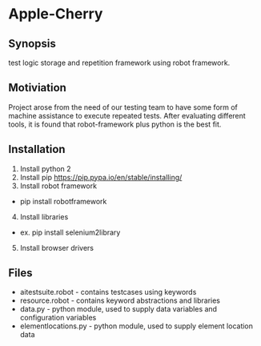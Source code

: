 # Apple-Cherry

## Synopsis

test logic storage and repetition framework using robot framework. 

## Motiviation

Project arose from the need of our testing team to have some form of machine assistance to execute repeated tests.
After evaluating different tools, it is found that  robot-framework plus python is the best fit.

## Installation

  1. Install python 2
  2. Install pip
  https://pip.pypa.io/en/stable/installing/
  3. Install robot framework
  - pip install robotframework
  4. Install libraries
  - ex. pip install selenium2library
  5. Install browser drivers

## Files

- aitestsuite.robot         - contains testcases using keywords
- resource.robot      - contains keyword abstractions and libraries
- data.py        - python module, used to supply data variables and configuration variables
- elementlocations.py -  python module, used to supply  element location data
